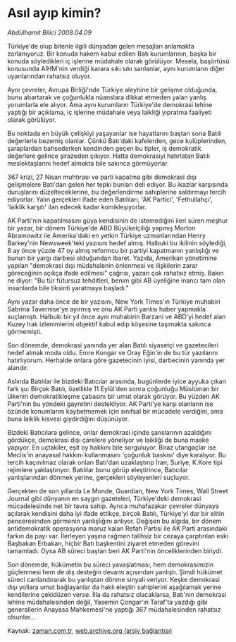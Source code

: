 # Asıl ayıp kimin?

*Abdülhamit Bilici 2008.04.09*

<tr><td class="metin" colspan="2" style="padding-top: 20px; padding-left: 5px; padding-right: 10px;">Türkiye'de olup bitenle ilgili dünyadan gelen mesajları anlamakta zorlanıyoruz. Bir konuda hakem kabul edilen Batı kurumlarının, başka bir konuda söyledikleri iç işlerine müdahale olarak görülüyor. Mesela, başörtüsü konusunda AİHM'nin verdiği karara sıkı sıkı sarılanlar, aynı kurumların diğer uyarılarından rahatsız oluyor.</td></tr><tr><td class="metin" colspan="2" style="padding-top: 20px; padding-left: 5px; padding-right: 10px;"><p> Aynı çevreler, Avrupa Birliği'nde Türkiye aleyhine bir gelişme olduğunda, bunu abartarak ve çoğunlukla nüanslara dikkat etmeden yalan yanlış yorumlarla ele alıyor. Ama aynı kurumların Türkiye'de demokrasi lehine yaptığı bir açıklama, iç işlerine müdahale veya laikliği yıpratma faaliyeti olarak görülüyor. 
<p> Bu noktada en büyük çelişkiyi yaşayanlar ise hayatlarını baştan sona Batılı değerlerle bezemiş olanlar. Çünkü Batı'daki kafelerden, gece kulüplerinden, şaraplardan bahsederken kendinden geçen bu tipler, iş demokratik değerlere gelince şirazeden çıkıyor. Hatta demokrasiyi hatırlatan Batılı meslektaşlarını hedef almakta bile sakınca görmüyorlar. 
<p> 367 krizi, 27 Nisan muhtırası ve parti kapatma gibi demokrasi dışı gelişmelere Batı'dan gelen her tepki bunları deli ediyor. Bu ikazlar karşısında duruşlarını düzelteceklerine, bu değerlendirme sahiplerine saldırmayı tercih ediyorlar. Yalın gerçekleri ifade eden Batılıları, 'AK Partici', 'Fethullahçı', 'laiklik karşıtı' ilan edecek kadar komikleşiyorlar. 
<p> AK Parti'nin kapatılmasını güya kendisinin de istemediğini ileri süren meşhur bir yazar, bir dönem Türkiye'de ABD Büyükelçiliği yapmış Morton Abramowitz ile Amerika'daki en yetkin Türkiye uzmanlarından Henry Barkey'nin Newsweek'teki yazısını hedef almış. Halbuki bu ikilinin söylediği, 8 ay önce yüzde 47 oy almış reformcu bir partiyi kapatmanın yanlışlığı ve bunun bir yargı darbesi olduğundan ibaret. Yazıda, Amerikan yönetimine yapılan "demokrasi dışı müdahalenin önlenmesi ve ilişkilerin zarar göreceğinin açıkça ifade edilmesi" çağrısı, yazarı çok rahatsız etmiş. Bakın ne diyor: "Bu tür fütursuz tehditleri, benim gibi AB üyeliğine inancı tam olan insanlarda bile tiksinti yaratmaya başladı." 
<p> Aynı yazar daha önce de bir yazısını, New York Times'ın Türkiye muhabiri Sabrina Tavernise'ye ayırmış ve onu AK Parti yanlısı haber yapmakla suçlamıştı. Halbuki bir yıl önce aynı muhabirin Barzani ve ABD'yi hedef alan Kuzey Irak izlenimlerini objektif kabul edip köşesine taşımakta sakınca görmemişti. 
<p> Son dönemde, demokrasi yanında yer alan Batılı siyasetçi ve gazetecileri hedef almak moda oldu. Emre Kongar ve Oray Eğin'in de bu tür yazılarını hatırlıyorum. Herhalde onlara göre gazetecinin iyisi, darbecinin yanında yer alandır. 
<p>Aslında Batılılar ile bizdeki Batıcılar arasında, bugünlerde iyice ayyuka çıkan fark şu: Birçok Batılı, özellikle 11 Eylül'den sonra çoğunluğu Müslüman bir ülkenin demokratikleşme çabasını bir umut olarak görüyor. Bu yüzden AK Parti'nin bu yöndeki gayretini destekliyor. AK Parti'ye karşı olanların ise özünde konumlarını kaybetmemek için sınıfsal bir mücadele verdiğini, ama buna laiklik kisvesi giydirdiğini düşünüyor. 
<p> Bizdeki Batıcılara gelince, onlar demokrasi içinde şanslarının azaldığını gördükçe, demokrasi dışı çarelere yöneliyor ve laikliği de buna maske yapıyor. En uçtakiler, eşit oy hakkını bile sorguluyor. Biraz utangaçlar ise Meclis'in anayasal hakkını kullanmasını 'çoğunluk baskısı' diye karalıyor. Bu tercih kaçınılmaz olarak onları Batı'dan uzaklaştırıp İran, Suriye, K.Kore tipi rejimlere yaklaştırıyor. Batılılar bunu görüp eleştirince, Batıcılar yanlışlarından dönmek yerine, gerçekleri söyleyenleri suçluyor. 
<p> Gerçekten de son yıllarda Le Monde, Guardian, New York Times, Wall Street Journal gibi dünyanın en saygın gazeteleri, Türkiye'deki demokrasi mücadelesinde net bir tavra sahip. Ayrıca muhafazakar çevreler dünyaya açılarak kendisini daha iyi ifade ettikçe, birçok Batılı, Türkiye'yi dar bir elitin penceresinden görmenin yanlışlığını anlıyor. Değişen bu algıda, bir dönem antidemokratik operasyona maruz kalan Refah Partisi ile AK Parti arasındaki farkın da payı var. İlerleyen yaşına rağmen talihsiz bir cezaya çarptırılan eski Başbakan Erbakan, hiçbir Batı başkentini ziyaret etmeden görevini tamamladı. Oysa AB süreci baştan beri AK Parti'nin önceliklerinden biriydi. 
<p> Son dönemde, hükümetin bu süreci yavaşlatması, hem demokrasimizin güçlenmesi hem de dış desteğin devamı açısından yanlıştı. Şimdi hükümet süreci canlandırarak bu yanlıştan dönme sinyali veriyor. Keşke demokrasi dışı yollara umut bağlayanlar da haklı eleştiri sahiplerini aşağılamak yerine kendilerine çekidüzen verse. İlla da rahatsız olacaklarsa, Batı'nın demokrasi lehine müdahalesinden değil, Yasemin Çongar'ın Taraf'ta yazdığı gibi generallerin Anayasa Mahkemesi'ne yaptığı 367 müdahalesinden rahatsız olsunlar...<br/></p></p></p></p></p></p></p></p></p></p></td></tr>

Kaynak: [zaman.com.tr](http://zaman.com.tr/yazar.do?yazino=675287), [web.archive.org (arşiv bağlantısı)](http://web.archive.org/web/20080612091024/http://www.zaman.com.tr:80/yazar.do?yazino=675287)
